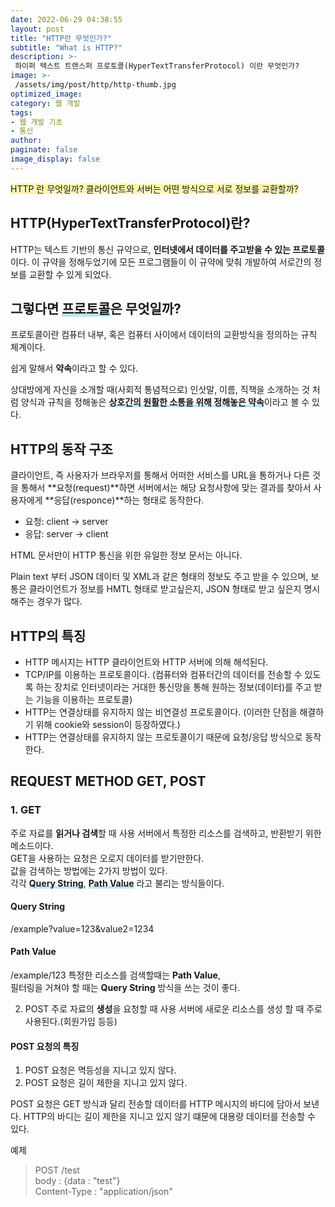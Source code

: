 ```yaml
---
date: 2022-06-29 04:38:55
layout: post
title: "HTTP란 무엇인가?"
subtitle: "What is HTTP?"
description: >-
 하이퍼 텍스트 트랜스퍼 프로토콜(HyperTextTransferProtocol) 이란 무엇인가?
image: >-
 /assets/img/post/http/http-thumb.jpg
optimized_image:
category: 웹 개발
tags:
- 웹 개발 기초
- 통신
author: 
paginate: false
image_display: false
---
```

<span style="background-color:#fff5b1">
    HTTP 란 무엇일까? 클라이언트와 서버는 어떤 방식으로 서로 정보를 교환할까?
<span>

## HTTP(HyperTextTransferProtocol)란?

HTTP는 텍스트 기반의 통신 규약으로, <b>인터넷에서 데이터를 주고받을 수 있는 프로토콜</b>이다.
이 규약을 정해두었기에 모든 프로그램들이 이 규약에 맞춰 개발하여 서로간의 정보를 교환할 수 있게 되었다.

## 그렇다면 <span style="background: linear-gradient(to top, #B6E5F9 25%, transparent 25%);">프로토콜</span>은 무엇일까?

프로토콜이란 컴퓨터 내부, 혹은 컴퓨터 사이에서 데이터의 교환방식을 정의하는 규칙 체계이다.

쉽게 말해서 <b>약속</b>이라고 할 수 있다.

상대방에게 자신을 소개할 때(사회적 통념적으로) 인삿말, 이름, 직책을 소개하는 것 처럼
양식과 규칙을 정해놓은 <b style="background: linear-gradient(to top, #B6E5F9 25%, transparent 25%);">상호간의 원활한 소통을 위해 정해놓은 약속</b>이라고 볼 수 있다.

## HTTP의 동작 구조

클라이언트, 즉 사용자가 브라우저를 통해서 어떠한 서비스를 URL을 통하거나 다른 것을 통해서 **요청(request)**하면 서버에서는 해당 요청사항에 맞는 결과를 찾아서 사용자에게 **응답(responce)**하는 형태로 동작한다.

- 요청: client → server
- 응답: server → client

HTML 문서만이 HTTP 통신을 위한 유일한 정보 문서는 아니다.

Plain text 부터 JSON 데이터 및 XML과 같은 형태의 정보도 주고 받을 수 있으며, 보통은 클라이언트가 정보를 HMTL 형태로 받고싶은지, JSON 형태로 받고 싶은지 명시해주는 경우가 많다.

## HTTP의 특징

- HTTP 메시지는 HTTP 클라이언트와 HTTP 서버에 의해 해석된다.
- TCP/IP를 이용하는 프로토콜이다.
(컴퓨터와 컴퓨터간의 데이터를 전송할 수 있도록 하는 장치로 인터넷이라는 거대한 통신망을 통해 원하는 정보(데이터)를 주고 받는 기능을 이용하는 프로토콜)
- HTTP는 연결상태를 유지하지 않는 비연결성 프로토콜이다. 
(이러한 단점을 해결하기 위해 cookie와 session이 등장하였다.)
- HTTP는 연결상태를 유지하지 않는 프로토콜이기 때문에 요청/응답 방식으로 동작한다.

## REQUEST METHOD GET, POST

### 1. GET<br>
주로 자료를 **읽거나 검색**할 때 사용
서버에서 특정한 리소스를 검색하고, 반환받기 위한 메소드이다.<br>
GET을 사용하는 요청은 오로지 데이터를 받기만한다.<br>
값을 검색하는 방법에는 2가지 방법이 있다.<br>
각각 <b style="background: linear-gradient(to top, #B6E5F9 25%, transparent 25%);">Query String</b>, <b style="background: linear-gradient(to top, #B6E5F9 25%, transparent 25%);">Path Value</b> 라고 불리는 방식들이다.
#### Query String
/example?value=123&value2=1234
#### Path Value
/example/123
특정한 리소스를 검색할때는 <b>Path Value</b>, <br>
필터링을 거쳐야 할 때는 <b>Query String</b> 방식을 쓰는 것이 좋다.

2. POST
주로 자료의 **생성**을 요청할 때 사용
서버에 새로운 리소스를 생성 할 때 주로 사용된다.(회원가입 등등)

#### POST 요청의 특징
1. POST 요청은 멱등성을 지니고 있지 않다.
2. POST 요청은 길이 제한을 지니고 있지 않다.

POST 요청은 GET 방식과 달리 전송할 데이터를 HTTP 메시지의 바디에 담아서 보낸다.
HTTP의 바디는 길이 제한을 지니고 있지 않기 떄문에 대용량 데이터를 전송할 수 있다.

예제
>POST /test<br>
body : {data : "test"}<br>
Content-Type : "application/json"<br>

